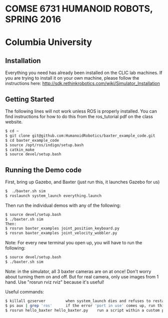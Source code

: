 # COMSE 6731 HUMANOID ROBOTS, SPRING 2016
# Columbia University


## Installation
Everything you need has already been installed on the CLIC lab machines.  If you are trying to install it on your own machine, please follow the instructions here:
http://sdk.rethinkrobotics.com/wiki/Simulator_Installation

## Getting Started

The following lines will not work unless ROS is properly installed.  You can find instructions for how to do this from the ros_tutorial pdf on the class website.

```bash
$ cd ~
$ git clone git@github.com:HumanoidRobotics/baxter_example_code.git
$ cd baxter_example_code
$ source /opt/ros/indigo/setup.bash
$ catkin_make
$ source devel/setup.bash
```

## Running the Demo code
First, bring up Gazebo, and Baxter
(just run this, it launches Gazebo for us)
```bash
$  ./baxter.sh sim
$ roslaunch system_launch everything.launch
```

Then run the individual demos with any of the following:
```bash
$ source devel/setup.bash
$ ./baxter.sh sim
Then:
$ rosrun baxter_examples joint_position_keyboard.py
$ rosrun baxter_examples joint_velocity_wobbler.py
```

Note: For every new terminal you open up, you will have to run the following:
```bash
$ source devel/setup.bash
$ ./baxter.sh sim
```
Note: in the simulator, all 3 baxter cameras are on at once! Don't worry about turning them on and off. But for real camera, only use images from 1 hand.
Use "rosrun rviz rviz" because it's useful! 

Useful commands: 
```bash
$ killall gzserver         when system_launch dies and refuses to restart
$ ps aux | grep 'ros'      if the error 'port in use' comes up, run this to make sure no leftover ros processes, if there are any 'kill_all_ros.sh' should solve the problem
$ rosrun hello_baxter hello_baxter.py    run a script within a custom package 
```
